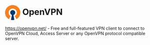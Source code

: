 # <img src="ovpn.jpg" width=50px style="vertical-align: middle;" alt="Logo"/> OpenVPN

https://openvpn.net/ - Free and full-featured VPN client to connect to OpenVPN Cloud, Access Server or any OpenVPN protocol compatible server.
